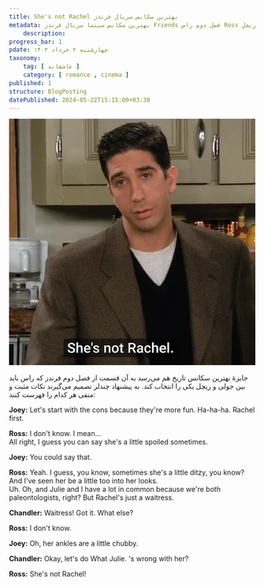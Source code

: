 ```yaml
---
title: She's not Rachel بهترین سکانس سریال فرندز
metadata: بهترین سکانس سینما سریال فرندز Friends فصل دوم راس Ross ریچل Rachel را دوست دارد
    description: 
progress_bar: 1
pdate: چهارشنبه ۲ خرداد ۱۴۰۳
taxonomy:
    tag: [ عاشقانه ]
    category: [ romance , cinema ]
published: 1
structure: BlogPosting
datePublished: 2024-05-22T15:15:00+03:30
---
```



![ تصویر راس Ross در سریال فرندز Friends فصل دوم هنگام انتخاب ریچل ](ross.webp)

جایزهٔ بهترین سکانس تاریخ هم می‌رسد به آن قسمت از فصل دوم فرندز که راس باید بین جولی و ریچل یکی را انتخاب کند. به پیشنهاد چندلر تصمیم می‌گیرند نکات مثبت و منفی هر کدام را فهرست کنند:
<div dir=ltr>
<p>
<b>Joey:</b> Let's start with the cons
because they're more fun.
Ha-ha-ha. Rachel first.
<p>

<p>
<b>Ross:</b> I don't know.
I mean...
</br>
All right, I guess you can say
she's a little spoiled sometimes.
<p>

<p>
<b>Joey:</b> You could say that.
<p>

<p>
<b>Ross:</b> Yeah.
I guess, you know, sometimes
she's a little ditzy, you know?
</br>
And I've seen her be a little
too into her looks.
</br>
Uh. Oh, and Julie and I have
a lot in common because we're both
paleontologists, right?
But Rachel's just a waitress.
<p>

<p>
<b>Chandler:</b> Waitress!
Got it.
What else?
<p>

<p>
<b>Ross:</b> I don't know.
<p>

<p>
<b>Joey:</b> Oh, her ankles are a little chubby.
<p>

<p>
<b>Chandler:</b> Okay, let's do What Julie. 's wrong with her?
<p>

<p>
<b>Ross:</b> She's not Rachel!
<p>
</div>

